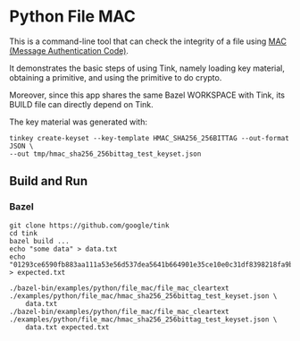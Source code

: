 # Python File MAC

This is a command-line tool that can check the integrity of a file using
[MAC (Message Authentication Code)](../../../docs/PRIMITIVES.md#message-authentication-code).

It demonstrates the basic steps of using Tink, namely loading key material,
obtaining a primitive, and using the primitive to do crypto.

Moreover, since this app shares the same Bazel WORKSPACE with Tink, its BUILD
file can directly depend on Tink.

The key material was generated with:

```shell
tinkey create-keyset --key-template HMAC_SHA256_256BITTAG --out-format JSON \
--out tmp/hmac_sha256_256bittag_test_keyset.json
```

## Build and Run

### Bazel

```shell
git clone https://github.com/google/tink
cd tink
bazel build ...
echo "some data" > data.txt
echo "01293ce6590fb883aa111a53e56d537dea5641b664901e35ce10e0c31df8398218fa9b030d" > expected.txt

./bazel-bin/examples/python/file_mac/file_mac_cleartext ./examples/python/file_mac/hmac_sha256_256bittag_test_keyset.json \
    data.txt
./bazel-bin/examples/python/file_mac/file_mac_cleartext ./examples/python/file_mac/hmac_sha256_256bittag_test_keyset.json \
    data.txt expected.txt
```
